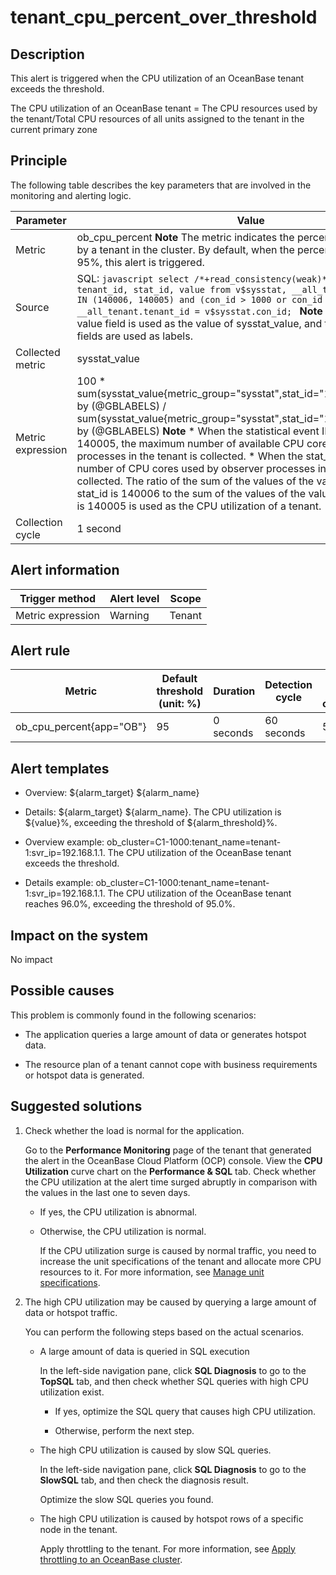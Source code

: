 tenant_cpu_percent_over_threshold 
======================================================



**Description** 
------------------------------------

This alert is triggered when the CPU utilization of an OceanBase tenant exceeds the threshold. 

The CPU utilization of an OceanBase tenant = The CPU resources used by the tenant/Total CPU resources of all units assigned to the tenant in the current primary zone

Principle 
------------------------------

The following table describes the key parameters that are involved in the monitoring and alerting logic. 


|     Parameter     |                                                                                                                                                                                                                                                                                                                                                                                   Value                                                                                                                                                                                                                                                                                                                                                                                    |
|-------------------|----------------------------------------------------------------------------------------------------------------------------------------------------------------------------------------------------------------------------------------------------------------------------------------------------------------------------------------------------------------------------------------------------------------------------------------------------------------------------------------------------------------------------------------------------------------------------------------------------------------------------------------------------------------------------------------------------------------------------------------------------------------------------|
| Metric            | ob_cpu_percent **Note**  The metric indicates the percentage of CPU usage by a tenant in the cluster. By default, when the percentage is greater than 95%, this alert is triggered.                                                                                                                                                                                                                                                                                                                                                                                                                                                                                                                                                        |
| Source            | SQL:  ```javascript select /*+read_consistency(weak)*/ tenant_name, tenant_id, stat_id, value from v$sysstat, __all_tenant where stat_id IN (140006, 140005) and (con_id > 1000 or con_id = 1) and __all_tenant.tenant_id = v$sysstat.con_id; ```  **Note**  The value of the value field is used as the value of sysstat_value, and the values of other fields are used as labels.                                                                                                                                                                                                                                                                                                                                |
| Collected metric  | sysstat_value                                                                                                                                                                                                                                                                                                                                                                                                                                                                                                                                                                                                                                                                                                                                                              |
| Metric expression | 100 \* sum(sysstat_value{metric_group="sysstat",stat_id="140006",@LABELS}) by (@GBLABELS) / sum(sysstat_value{metric_group="sysstat",stat_id="140005",@LABELS}) by (@GBLABELS) **Note**  * When the statistical event ID (stat_id) is 140005, the maximum number of available CPU cores of observer processes in the tenant is collected.   * When the stat_id is 140006, the number of CPU cores used by observer processes in the tenant is collected.    The ratio of the sum of the values of the value field when stat_id is 140006 to the sum of the values of the value field when stat_id is 140005 is used as the CPU utilization of a tenant. |
| Collection cycle  | 1 second                                                                                                                                                                                                                                                                                                                                                                                                                                                                                                                                                                                                                                                                                                                                                                   |



**Alert information** 
------------------------------------------



|  Trigger method   | Alert level | Scope  |
|-------------------|-------------|--------|
| Metric expression | Warning     | Tenant |



**Alert rule** 
-----------------------------------



|          Metric          | Default threshold (unit: %) | Duration  | Detection cycle | Time before clearance |
|--------------------------|-----------------------------|-----------|-----------------|-----------------------|
| ob_cpu_percent{app="OB"} | 95                          | 0 seconds | 60 seconds      | 5 minutes             |



**Alert templates** 
----------------------------------------

* Overview: ${alarm_target} ${alarm_name}

  

* Details: ${alarm_target} ${alarm_name}. The CPU utilization is ${value}%, exceeding the threshold of ${alarm_threshold}%.

  

* Overview example: ob_cluster=C1-1000:tenant_name=tenant-1:svr_ip=192.168.1.1. The CPU utilization of the OceanBase tenant exceeds the threshold.

  

* Details example: ob_cluster=C1-1000:tenant_name=tenant-1:svr_ip=192.168.1.1. The CPU utilization of the OceanBase tenant reaches 96.0%, exceeding the threshold of 95.0%.

  




**Impact on the system** 
---------------------------------------------

No impact

**Possible causes** 
----------------------------------------

This problem is commonly found in the following scenarios:

* The application queries a large amount of data or generates hotspot data.

  

* The resource plan of a tenant cannot cope with business requirements or hotspot data is generated.

  




Suggested solutions 
----------------------------------------

1. Check whether the load is normal for the application. 

   Go to the **Performance Monitoring** page of the tenant that generated the alert in the OceanBase Cloud Platform (OCP) console. View the **CPU Utilization** curve chart on the **Performance \& SQL** tab. Check whether the CPU utilization at the alert time surged abruptly in comparison with the values in the last one to seven days. 
   * If yes, the CPU utilization is abnormal.

     
   
   * Otherwise, the CPU utilization is normal. 

     If the CPU utilization surge is caused by normal traffic, you need to increase the unit specifications of the tenant and allocate more CPU resources to it. For more information, see [Manage unit specifications](/en-US/3.ob-cloud-platform/5.manage-tenants/2.basic-tenant-operations/3.unit-specification-management.md).
     
   

   

2. The high CPU utilization may be caused by querying a large amount of data or hotspot traffic. 

   You can perform the following steps based on the actual scenarios. 
   * A large amount of data is queried in SQL execution

     In the left-side navigation pane, click **SQL Diagnosis** to go to the **TopSQL** tab, and then check whether SQL queries with high CPU utilization exist. 
     * If yes, optimize the SQL query that causes high CPU utilization.

       
     
     * Otherwise, perform the next step.

       
     

     
   
   * The high CPU utilization is caused by slow SQL queries. 

     In the left-side navigation pane, click **SQL Diagnosis** to go to the **SlowSQL** tab, and then check the diagnosis result. 

     Optimize the slow SQL queries you found.
     
   
   * The high CPU utilization is caused by hotspot rows of a specific node in the tenant. 

     Apply throttling to the tenant. For more information, see [Apply throttling to an OceanBase cluster](/en-US/4.alarm-reference/4.alarm-appendix/5.limit-the-inbound-traffic-of-the-oceanbase-cluster.md).
     
   

   




